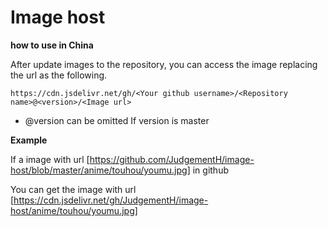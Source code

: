 # Image host



**how to use in China**

After update images to the repository,  you can access the image replacing the url as the following.

`https://cdn.jsdelivr.net/gh/<Your github username>/<Repository name>@<version>/<Image url>`

+ @version can be omitted If version is master



**Example**

If a image with url [https://github.com/JudgementH/image-host/blob/master/anime/touhou/youmu.jpg] in github



You can get the image with url [https://cdn.jsdelivr.net/gh/JudgementH/image-host/anime/touhou/youmu.jpg]

